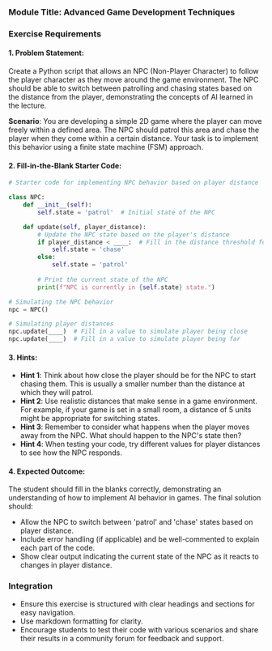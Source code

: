 ### Module Title: Advanced Game Development Techniques

### Exercise Requirements 

#### 1. Problem Statement:
Create a Python script that allows an NPC (Non-Player Character) to follow the player character as they move around the game environment. The NPC should be able to switch between patrolling and chasing states based on the distance from the player, demonstrating the concepts of AI learned in the lecture.

**Scenario**: You are developing a simple 2D game where the player can move freely within a defined area. The NPC should patrol this area and chase the player when they come within a certain distance. Your task is to implement this behavior using a finite state machine (FSM) approach.

#### 2. Fill-in-the-Blank Starter Code:
```python
# Starter code for implementing NPC behavior based on player distance

class NPC:
    def __init__(self):
        self.state = 'patrol'  # Initial state of the NPC

    def update(self, player_distance):
        # Update the NPC state based on the player's distance
        if player_distance < ____:  # Fill in the distance threshold for chasing
            self.state = 'chase'
        else:
            self.state = 'patrol'
        
        # Print the current state of the NPC
        print(f"NPC is currently in {self.state} state.")

# Simulating the NPC behavior
npc = NPC()

# Simulating player distances
npc.update(____)  # Fill in a value to simulate player being close
npc.update(____)  # Fill in a value to simulate player being far
```

#### 3. Hints:
- **Hint 1**: Think about how close the player should be for the NPC to start chasing them. This is usually a smaller number than the distance at which they will patrol.
- **Hint 2**: Use realistic distances that make sense in a game environment. For example, if your game is set in a small room, a distance of 5 units might be appropriate for switching states.
- **Hint 3**: Remember to consider what happens when the player moves away from the NPC. What should happen to the NPC's state then?
- **Hint 4**: When testing your code, try different values for player distances to see how the NPC responds.

#### 4. Expected Outcome:
The student should fill in the blanks correctly, demonstrating an understanding of how to implement AI behavior in games. The final solution should:
- Allow the NPC to switch between 'patrol' and 'chase' states based on player distance.
- Include error handling (if applicable) and be well-commented to explain each part of the code.
- Show clear output indicating the current state of the NPC as it reacts to changes in player distance.

### Integration 
- Ensure this exercise is structured with clear headings and sections for easy navigation.
- Use markdown formatting for clarity.
- Encourage students to test their code with various scenarios and share their results in a community forum for feedback and support.